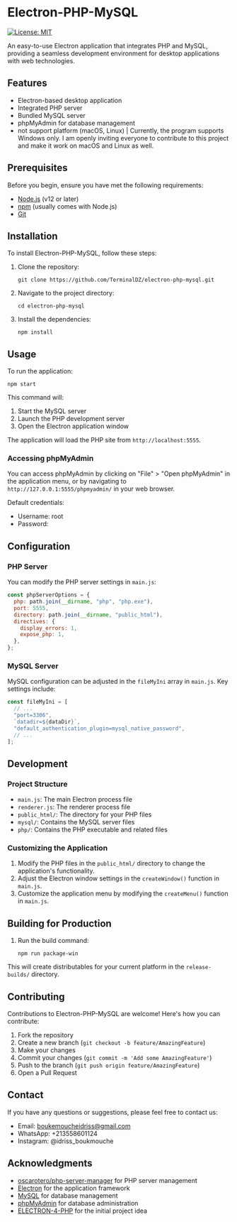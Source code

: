 # Electron-PHP-MySQL

[![License: MIT](https://img.shields.io/badge/License-MIT-yellow.svg)](https://opensource.org/licenses/MIT)

An easy-to-use Electron application that integrates PHP and MySQL, providing a seamless development environment for desktop applications with web technologies.

## Features

- Electron-based desktop application
- Integrated PHP server
- Bundled MySQL server
- phpMyAdmin for database management
- not support platform (macOS, Linux) | Currently, the program supports Windows only. I am openly inviting everyone to contribute to this project and make it work on macOS and Linux as well.

## Prerequisites

Before you begin, ensure you have met the following requirements:

- [Node.js](https://nodejs.org/) (v12 or later)
- [npm](https://www.npmjs.com/) (usually comes with Node.js)
- [Git](https://git-scm.com/)

## Installation

To install Electron-PHP-MySQL, follow these steps:

1. Clone the repository:

   ```
   git clone https://github.com/TerminalDZ/electron-php-mysql.git
   ```

2. Navigate to the project directory:

   ```
   cd electron-php-mysql
   ```

3. Install the dependencies:
   ```
   npm install
   ```

## Usage

To run the application:

```
npm start
```

This command will:

1. Start the MySQL server
2. Launch the PHP development server
3. Open the Electron application window

The application will load the PHP site from `http://localhost:5555`.

### Accessing phpMyAdmin

You can access phpMyAdmin by clicking on "File" > "Open phpMyAdmin" in the application menu, or by navigating to `http://127.0.0.1:5555/phpmyadmin/` in your web browser.

Default credentials:

- Username: root
- Password:

## Configuration

### PHP Server

You can modify the PHP server settings in `main.js`:

```javascript
const phpServerOptions = {
  php: path.join(__dirname, "php", "php.exe"),
  port: 5555,
  directory: path.join(__dirname, "public_html"),
  directives: {
    display_errors: 1,
    expose_php: 1,
  },
};
```

### MySQL Server

MySQL configuration can be adjusted in the `fileMyIni` array in `main.js`. Key settings include:

```javascript
const fileMyIni = [
  // ...
  "port=3306",
  `datadir=${dataDir}`,
  "default_authentication_plugin=mysql_native_password",
  // ...
];
```

## Development

### Project Structure

- `main.js`: The main Electron process file
- `renderer.js`: The renderer process file
- `public_html/`: The directory for your PHP files
- `mysql/`: Contains the MySQL server files
- `php/`: Contains the PHP executable and related files

### Customizing the Application

1. Modify the PHP files in the `public_html/` directory to change the application's functionality.
2. Adjust the Electron window settings in the `createWindow()` function in `main.js`.
3. Customize the application menu by modifying the `createMenu()` function in `main.js`.

## Building for Production

1. Run the build command:
   ```
   npm run package-win
   ```

This will create distributables for your current platform in the `release-builds/` directory.

## Contributing

Contributions to Electron-PHP-MySQL are welcome! Here's how you can contribute:

1. Fork the repository
2. Create a new branch (`git checkout -b feature/AmazingFeature`)
3. Make your changes
4. Commit your changes (`git commit -m 'Add some AmazingFeature'`)
5. Push to the branch (`git push origin feature/AmazingFeature`)
6. Open a Pull Request

## Contact

If you have any questions or suggestions, please feel free to contact us:

- Email: boukemoucheidriss@gmail.com
- WhatsApp: +213558601124
- Instagram: @idriss_boukmouche

## Acknowledgments

- [oscarotero/php-server-manager](https://github.com/oscarotero/php-server-manager) for PHP server management
- [Electron](https://www.electronjs.org/) for the application framework
- [MySQL](https://www.mysql.com/) for database management
- [phpMyAdmin](https://www.phpmyadmin.net/) for database administration
- [ELECTRON-4-PHP](https://github.com/aj-techsoul/ELECTRON-4-PHP/) for the initial project idea

